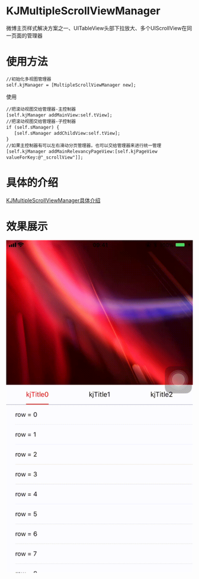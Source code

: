# KJMultipleScrollViewManager
微博主页样式解决方案之一、UITableView头部下拉放大、多个UIScrollView在同一页面的管理器

# 使用方法
```
//初始化多视图管理器
self.kjManager = [MultipleScrollViewManager new];
```
使用
```object-c
//把滚动视图交给管理器-主控制器
[self.kjManager addMainView:self.tView];
//把滚动视图交给管理器-子控制器
if (self.sManager) {
   [self.sManager addChildView:self.tView];
}
//如果主控制器有可以左右滑动分页管理器，也可以交给管理器来进行统一管理
[self.kjManager addMainRelevancyPageView:[self.kjPageView valueForKey:@"_scrollView"]];
```
# 具体的介绍
[KJMultipleScrollViewManager具体介绍](https://www.jianshu.com/p/8e6dfb547061)

# 效果展示
![效果展示](https://github.com/hkjin/KJMultipleScrollViewManager/blob/master/KjMultipleScrollViewDemoEffect180807.gif)
